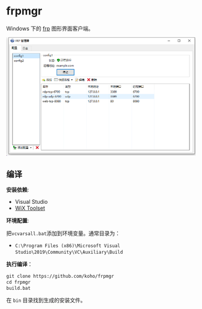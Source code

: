 # frpmgr

Windows 下的 [frp](https://github.com/fatedier/frp) 图形界面客户端。

![frpmgr](/docs/frpmgr.png)

## 编译
**安装依赖**:
- Visual Studio
- [WiX Toolset](https://wixtoolset.org/)

**环境配置**:

把`vcvarsall.bat`添加到环境变量。通常目录为：
- `C:\Program Files (x86)\Microsoft Visual Studio\2019\Community\VC\Auxiliary\Build`

**执行编译**：

```shell script
git clone https://github.com/koho/frpmgr
cd frpmgr
build.bat
```

在 `bin` 目录找到生成的安装文件。